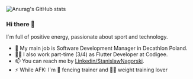 ![Anurag's GitHub stats](https://github-readme-stats.vercel.app/api?username=StanislawNagorski&count_private=true&show_icons=true&theme=radical)


### Hi there 👋

I`m full of positive energy, passionate about sport and technology.

- 🔭 My main job is Software Development Manager in Decathlon Poland.
- 👨‍💻 I also work part-time (3/4) as Flutter Developer at Codigee.
- 📫 You can reach me by [Linkedin/StanislawNagorski](https://www.linkedin.com/in/stanislawnagorski/).
- ⚡ While AFK: I`m 🤺 fencing trainer and 🏋️‍♂️ weight training lover
